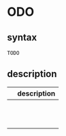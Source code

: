 ﻿# ODO

## syntax
```
TODO
```

## description


| <name> | description |
|------------------------------|------------------------------------------|
|  |  |
|  |  |
|  |  |
|  |  |
|  |  |
|  |  |
|  |  |
|  |  |
|  |  |
|  |  |
|  |  |
